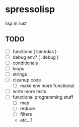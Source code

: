 # spressolisp
lisp in rust


## TODO
- [ ] functions ( lambdas )
- [ ] debug env? ( .debug )
- [ ] conditionals
- [ ] loops
- [ ] strings
- [ ] cleanup code
  - [ ] make env more functional
- [ ] write more tests
- [ ] functional programming stuff
  - [ ] map
  - [ ] reduce
  - [ ] filters
  - etc...?
